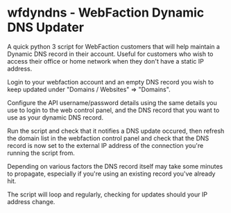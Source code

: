 # wfdyndns - WebFaction Dynamic DNS Updater

A quick python 3 script for WebFaction customers that will help maintain a Dynamic DNS record in their account. Useful for customers who wish to access their office or home network when they don't have a static IP address.

Login to your webfaction account and an empty DNS record you wish to keep updated under "Domains / Websites" => "Domains".

Configure the API username/password details using the same details you use to login to the web control panel, and the DNS record that you want to use as your dynamic DNS record.

Run the script and check that it notifies a DNS update occured, then refresh the domain list in the webfaction control panel and check that the DNS record is now set to the external IP address of the connection you're running the script from.

Depending on various factors the DNS record itself may take some minutes to propagate, especially if you're using an existing record you've already hit.

The script will loop and regularly, checking for updates should your IP address change.
